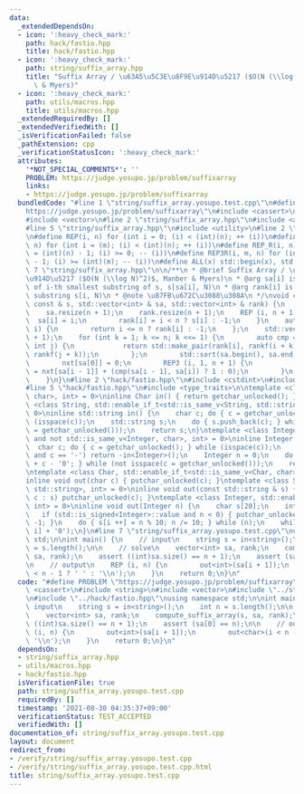 ```yaml
---
data:
  _extendedDependsOn:
  - icon: ':heavy_check_mark:'
    path: hack/fastio.hpp
    title: hack/fastio.hpp
  - icon: ':heavy_check_mark:'
    path: string/suffix_array.hpp
    title: "Suffix Array / \u63A5\u5C3E\u8F9E\u914D\u5217 ($O(N (\\log N)^2)$, Manber\
      \ & Myers)"
  - icon: ':heavy_check_mark:'
    path: utils/macros.hpp
    title: utils/macros.hpp
  _extendedRequiredBy: []
  _extendedVerifiedWith: []
  _isVerificationFailed: false
  _pathExtension: cpp
  _verificationStatusIcon: ':heavy_check_mark:'
  attributes:
    '*NOT_SPECIAL_COMMENTS*': ''
    PROBLEM: https://judge.yosupo.jp/problem/suffixarray
    links:
    - https://judge.yosupo.jp/problem/suffixarray
  bundledCode: "#line 1 \"string/suffix_array.yosupo.test.cpp\"\n#define PROBLEM \"\
    https://judge.yosupo.jp/problem/suffixarray\"\n#include <cassert>\n#include <string>\n\
    #include <vector>\n#line 2 \"string/suffix_array.hpp\"\n#include <algorithm>\n\
    #line 5 \"string/suffix_array.hpp\"\n#include <utility>\n#line 2 \"utils/macros.hpp\"\
    \n#define REP(i, n) for (int i = 0; (i) < (int)(n); ++ (i))\n#define REP3(i, m,\
    \ n) for (int i = (m); (i) < (int)(n); ++ (i))\n#define REP_R(i, n) for (int i\
    \ = (int)(n) - 1; (i) >= 0; -- (i))\n#define REP3R(i, m, n) for (int i = (int)(n)\
    \ - 1; (i) >= (int)(m); -- (i))\n#define ALL(x) std::begin(x), std::end(x)\n#line\
    \ 7 \"string/suffix_array.hpp\"\n\n/**\n * @brief Suffix Array / \u63A5\u5C3E\u8F9E\
    \u914D\u5217 ($O(N (\\log N)^2)$, Manber & Myers)\n * @arg sa[i] is the index\
    \ of i-th smallest substring of s, s[sa[i], N)\n * @arg rank[i] is the rank of\
    \ substring s[i, N)\n * @note \u87FB\u672C\u3088\u308A\n */\nvoid compute_suffix_array(std::string\
    \ const & s, std::vector<int> & sa, std::vector<int> & rank) {\n    int n = s.length();\n\
    \    sa.resize(n + 1);\n    rank.resize(n + 1);\n    REP (i, n + 1) {\n      \
    \  sa[i] = i;\n        rank[i] = i < n ? s[i] : -1;\n    }\n    auto rankf = [&](int\
    \ i) {\n        return i <= n ? rank[i] : -1;\n    };\n    std::vector<int> nxt(n\
    \ + 1);\n    for (int k = 1; k <= n; k <<= 1) {\n        auto cmp = [&](int i,\
    \ int j) {\n            return std::make_pair(rank[i], rankf(i + k)) < std::make_pair(rank[j],\
    \ rankf(j + k));\n        };\n        std::sort(sa.begin(), sa.end(), cmp);\n\
    \        nxt[sa[0]] = 0;\n        REP3 (i, 1, n + 1) {\n            nxt[sa[i]]\
    \ = nxt[sa[i - 1]] + (cmp(sa[i - 1], sa[i]) ? 1 : 0);\n        }\n        rank.swap(nxt);\n\
    \    }\n}\n#line 2 \"hack/fastio.hpp\"\n#include <cstdint>\n#include <cstdio>\n\
    #line 5 \"hack/fastio.hpp\"\n#include <type_traits>\n\ntemplate <class Char, std::enable_if_t<std::is_same_v<Char,\
    \ char>, int> = 0>\ninline Char in() { return getchar_unlocked(); }\ntemplate\
    \ <class String, std::enable_if_t<std::is_same_v<String, std::string>, int> =\
    \ 0>\ninline std::string in() {\n    char c; do { c = getchar_unlocked(); } while\
    \ (isspace(c));\n    std::string s;\n    do { s.push_back(c); } while (not isspace(c\
    \ = getchar_unlocked()));\n    return s;\n}\ntemplate <class Integer, std::enable_if_t<std::is_integral_v<Integer>\
    \ and not std::is_same_v<Integer, char>, int> = 0>\ninline Integer in() {\n  \
    \  char c; do { c = getchar_unlocked(); } while (isspace(c));\n    if (std::is_signed<Integer>::value\
    \ and c == '-') return -in<Integer>();\n    Integer n = 0;\n    do { n = n * 10\
    \ + c - '0'; } while (not isspace(c = getchar_unlocked()));\n    return n;\n}\n\
    \ntemplate <class Char, std::enable_if_t<std::is_same_v<Char, char>, int> = 0>\n\
    inline void out(char c) { putchar_unlocked(c); }\ntemplate <class String, std::enable_if_t<std::is_same_v<String,\
    \ std::string>, int> = 0>\ninline void out(const std::string & s) { for (char\
    \ c : s) putchar_unlocked(c); }\ntemplate <class Integer, std::enable_if_t<std::is_integral_v<Integer>,\
    \ int> = 0>\ninline void out(Integer n) {\n    char s[20];\n    int i = 0;\n \
    \   if (std::is_signed<Integer>::value and n < 0) { putchar_unlocked('-'); n *=\
    \ -1; }\n    do { s[i ++] = n % 10; n /= 10; } while (n);\n    while (i) putchar_unlocked(s[--\
    \ i] + '0');\n}\n#line 7 \"string/suffix_array.yosupo.test.cpp\"\nusing namespace\
    \ std;\n\nint main() {\n    // input\n    string s = in<string>();\n    int n\
    \ = s.length();\n\n    // solve\n    vector<int> sa, rank;\n    compute_suffix_array(s,\
    \ sa, rank);\n    assert ((int)sa.size() == n + 1);\n    assert (sa[0] == n);\n\
    \n    // output\n    REP (i, n) {\n        out<int>(sa[i + 1]);\n        out<char>(i\
    \ < n - 1 ? ' ' : '\\n');\n    }\n    return 0;\n}\n"
  code: "#define PROBLEM \"https://judge.yosupo.jp/problem/suffixarray\"\n#include\
    \ <cassert>\n#include <string>\n#include <vector>\n#include \"../string/suffix_array.hpp\"\
    \n#include \"../hack/fastio.hpp\"\nusing namespace std;\n\nint main() {\n    //\
    \ input\n    string s = in<string>();\n    int n = s.length();\n\n    // solve\n\
    \    vector<int> sa, rank;\n    compute_suffix_array(s, sa, rank);\n    assert\
    \ ((int)sa.size() == n + 1);\n    assert (sa[0] == n);\n\n    // output\n    REP\
    \ (i, n) {\n        out<int>(sa[i + 1]);\n        out<char>(i < n - 1 ? ' ' :\
    \ '\\n');\n    }\n    return 0;\n}\n"
  dependsOn:
  - string/suffix_array.hpp
  - utils/macros.hpp
  - hack/fastio.hpp
  isVerificationFile: true
  path: string/suffix_array.yosupo.test.cpp
  requiredBy: []
  timestamp: '2021-08-30 04:35:37+09:00'
  verificationStatus: TEST_ACCEPTED
  verifiedWith: []
documentation_of: string/suffix_array.yosupo.test.cpp
layout: document
redirect_from:
- /verify/string/suffix_array.yosupo.test.cpp
- /verify/string/suffix_array.yosupo.test.cpp.html
title: string/suffix_array.yosupo.test.cpp
---
```

